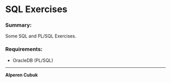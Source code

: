# SQL Exercises

### Summary:

Some SQL and PL/SQL Exercises.

### Requirements:

- OracleDB (PL/SQL)

---

**Alperen Cubuk**